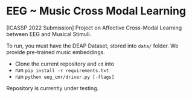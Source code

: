 # EEG ~ Music Cross Modal Learning
[ICASSP 2022 Submission] Project on Affective Cross-Modal Learning between EEG and Musical Stimuli.

To run, you must have the DEAP Dataset, stored into `data/` folder. We provide pre-trained music embeddings.

* Clone the current repository and `cd` into
* run `pip install -r requirements.txt`
* run `python eeg_cmr/driver.py [-flags]`

Repository is currently under testing.
